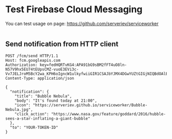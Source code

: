 # Test Firebase Cloud Messaging

You can test usage on page: https://github.com/serveriev/serviceworker

<img src="ScreenRecord.gif" alt="" align="center">

## Send notification from HTTP client

```
POST /fcm/send HTTP/1.1
Host: fcm.googleapis.com
Authorization: key=fedHQRTvKG4:APA91bG9sBM2fFT4uO8ln-N57V9hx5EU74tEUpsCMZ-vuoE3EVi3c-Vv7JELJroM5BcY2wa_KPH6oIgncW1ulkyfwiiGIR1CSAJbYJMX4DGwYUZtGIGjNIQBdOAlEtl9KaMZFHyINQP3
Content-Type: application/json

{
  "notification": {
    "title": "Bubble Nebula",
    "body": "It's found today at 21:00",
    "icon": "https://serveriev.github.io/serviceworker/Bubble-Nebula.jpg",
    "click_action": "https://www.nasa.gov/feature/goddard/2016/hubble-sees-a-star-inflating-a-giant-bubble"
  },
  "to": "YOUR-TOKEN-ID"
}
```
